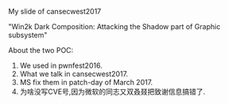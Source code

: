 My slide of cansecwest2017

"Win2k Dark Composition: Attacking the Shadow part of Graphic subsystem"

About the two POC:
1. We used in pwnfest2016.
2. What we talk in cansecwest2017.
3. MS fix them in patch-day of March 2017.
4. 为啥没写CVE号,因为微软的同志又双叒叕把致谢信息搞错了.
